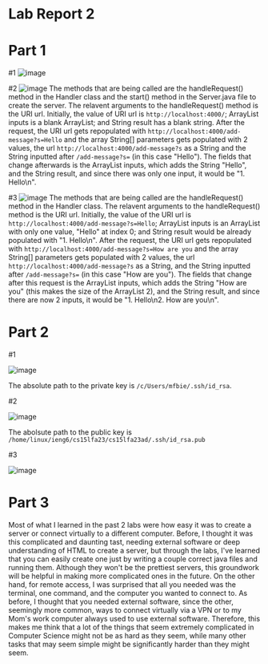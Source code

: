 # Lab Report 2
# Part 1
#1
![image](https://github.com/Biehler1/cse15l-lab-reports/assets/103413662/b3c16f44-5f31-483d-9e0d-5d9f5b3368c8)

#2
![image](https://github.com/Biehler1/cse15l-lab-reports/assets/103413662/6fce9765-5576-473d-9501-458eee01f6d1)
The methods that are being called are the handleRequest() method in the Handler class and the start() method in the Server.java file to create the server. The relavent arguments to the handleRequest() method is the URI url. Initially, the value of URI url is `http://localhost:4000/`; ArrayList inputs is a blank ArrayList; and String result has a blank string. After the request, the URI url gets repopulated with `http://localhost:4000/add-message?s=Hello` and the array String[] parameters gets populated with 2 values, the url `http://localhost:4000/add-message?s` as a String and the String inputted after `/add-message?s=` (in this case "Hello"). The fields that change afterwards is the ArrayList inputs, which adds the String "Hello", and the String result, and since there was only one input, it would be "1. Hello\n".

#3
![image](https://github.com/Biehler1/cse15l-lab-reports/assets/103413662/e70d9fd0-f145-421a-bb9b-6626a057b89a)
The methods that are being called are the handleRequest() method in the Handler class. The relavent arguments to the handleRequest() method is the URI url. Initially, the value of the URI url is `http://localhost:4000/add-message?s=Hello`; ArrayList inputs is an ArrayList with only one value, "Hello" at index 0; and String result would be already populated with "1. Hello\n". After the request, the URI url gets repopulated with `http://localhost:4000/add-message?s=How are you` and the array String[] parameters gets populated with 2 values, the url `http://localhost:4000/add-message?s` as a String, and the String inputted after `/add-message?s=` (in this case "How are you"). The fields that change after this request is the ArrayList inputs, which adds the String "How are you" (this makes the size of the ArrayList 2), and the String result, and since there are now 2 inputs, it would be "1. Hello\n2. How are you\n".

# Part 2
#1

![image](https://github.com/Biehler1/cse15l-lab-reports/assets/103413662/97430382-1dc7-4f40-a4d4-4c51a8df76aa)

The absolute path to the private key is `/c/Users/mfbie/.ssh/id_rsa`.

#2

![image](https://github.com/Biehler1/cse15l-lab-reports/assets/103413662/f1ac0b35-d538-49c6-831a-012a9cfe539a)

The abolsute path to the public key is `/home/linux/ieng6/cs15lfa23/cs15lfa23ad/.ssh/id_rsa.pub`

#3

![image](https://github.com/Biehler1/cse15l-lab-reports/assets/103413662/4fd4b7f1-5c47-485b-9e30-dab26d1793c0)

# Part 3
Most of what I learned in the past 2 labs were how easy it was to create a server or connect virtually to a different computer. Before, I thought it was this complicated and daunting tast, needing external software or deep understanding of HTML to create a server, but through the labs, I've learned that you can easily create one just by writing a couple correct java files and running them. Although they won't be the prettiest servers, this groundwork will be helpful in making more complicated ones in the future. On the other hand, for remote access, I was surprised that all you needed was the terminal, one command, and the computer you wanted to connect to. As before, I thought that you needed external software, since the other, seemingly more common, ways to connect virtually via a VPN or to my Mom's work computer always used to use external software. Therefore, this makes me think that a lot of the things that seem extremely complicated in Computer Science might not be as hard as they seem, while many other tasks that may seem simple might be significantly harder than they might seem.
